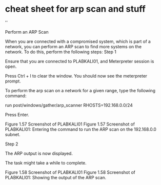  # cheat sheet for arp scan and stuff

''

Perform an ARP Scan

When you are connected with a compromised system, which is part of a network, you can perform an ARP scan to find more systems on the network. To do this, perform the following steps:
Step 1

Ensure that you are connected to PLABKALI01, and Meterpreter session is open.

Press Ctrl + l to clear the window. You should now see the meterpreter prompt.

To perform the arp scan on a network for a given range, type the following command:

run post/windows/gather/arp_scanner RHOSTS=192.168.0.0/24

Press Enter.

Figure 1.57 Screenshot of PLABKALI01
Figure 1.57 Screenshot of PLABKALI01: Entering the command to run the ARP scan on the 192.168.0.0 subnet.

Step 2

The ARP output is now displayed.

The task might take a while to complete.

Figure 1.58 Screenshot of PLABKALI01
Figure 1.58 Screenshot of PLABKALI01: Showing the output of the ARP scan.
